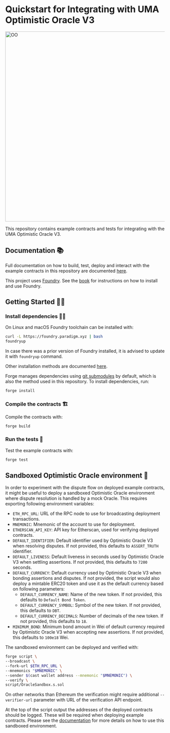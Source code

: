 # Quickstart for Integrating with UMA Optimistic Oracle V3
<a href="https://docs.uma.xyz/developers/optimistic-oracle"><img alt="OO" src="https://miro.medium.com/v2/resize:fit:1400/1*hLSl9M87P80A1pZ9vuTvyA.gif" width=600></a>

This repository contains example contracts and tests for integrating with the UMA Optimistic Oracle V3.

## Documentation 📚

Full documentation on how to build, test, deploy and interact with the example contracts in this repository are
 documented [here](https://docs.uma.xyz/developers/optimistic-oracle).

This project uses [Foundry](https://getfoundry.sh). See the [book](https://book.getfoundry.sh/getting-started/installation.html)
 for instructions on how to install and use Foundry.

## Getting Started 👩‍💻

### Install dependencies 👷‍♂️

On Linux and macOS Foundry toolchain can be installed with:

```bash
curl -L https://foundry.paradigm.xyz | bash
foundryup
```

In case there was a prior version of Foundry installed, it is advised to update it with `foundryup` command.

Other installation methods are documented [here](https://book.getfoundry.sh/getting-started/installation).

Forge manages dependencies using [git submodules](https://git-scm.com/book/en/v2/Git-Tools-Submodules) by default, which
 is also the method used in this repository. To install dependencies, run:

```bash
forge install
```

### Compile the contracts 🏗

Compile the contracts with:

```bash
forge build
```

### Run the tests 🧪

Test the example contracts with:

```bash
forge test
```

## Sandboxed Optimistic Oracle environment 🚀

In order to experiment with the dispute flow on deployed example contracts, it might be useful to deploy a sandboxed
 Optimistic Oracle environment where dispute resolution is handled by a mock Oracle. This requires exporting following
 environment variables:
- `ETH_RPC_URL`: URL of the RPC node to use for broadcasting deployment transactions.
- `MNEMONIC`: Mnemonic of the account to use for deployment.
- `ETHERSCAN_API_KEY`: API key for Etherscan, used for verifying deployed contracts.
- `DEFAULT_IDENTIFIER`: Default identifier used by Optimistic Oracle V3 when resolving disputes. If not provided, this
 defaults to `ASSERT_TRUTH` identifier.
- `DEFAULT_LIVENESS`: Default liveness in seconds used by Optimistic Oracle V3 when settling assertions. If not
 provided, this defaults to `7200` seconds.
- `DEFAULT_CURRENCY`: Default currency used by Optimistic Oracle V3 when bonding assertions and disputes. If not
 provided, the script would also deploy a mintable ERC20 token and use it as the default currency based on following
 parameters:
  - `DEFAULT_CURRENCY_NAME`: Name of the new token. If not provided, this defaults to `Default Bond Token`.
  - `DEFAULT_CURRENCY_SYMBOL`: Symbol of the new token. If not provided, this defaults to `DBT`.
  - `DEFAULT_CURRENCY_DECIMALS`: Number of decimals of the new token. If not provided, this defaults to `18`.
- `MINIMUM_BOND`: Minimum bond amount in Wei of default currency required by Optimistic Oracle V3 when accepting new
 assertions. If not provided, this defaults to `100e18` Wei.

The sandboxed environment can be deployed and verified with:

```bash
forge script \
--broadcast \
--fork-url $ETH_RPC_URL \
--mnemonics "$MNEMONIC" \
--sender $(cast wallet address --mnemonic "$MNEMONIC") \
--verify \
script/OracleSandbox.s.sol
```

On other networks than Ethereum the verification might require additional `--verifier-url` parameter with URL of the
 verification API endpoint.

At the top of the script output the addresses of the deployed contracts should be logged. These will be required when
 deploying example contracts. Please see the [documentation](https://docs.uma.xyz/developers/optimistic-oracle)
 for more details on how to use this sandboxed environment.